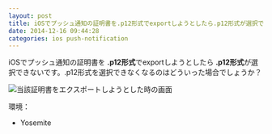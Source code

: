 ```yaml
---
layout: post
title: iOSでプッシュ通知の証明書を.p12形式でexportしようとしたら.p12形式が選択できない
date: 2014-12-16 09:44:28
categories: ios push-notification
---
```

<p>iOSでプッシュ通知の証明書を <strong>.p12形式</strong>でexportしようとしたら <strong>.p12形式</strong>が選択できないです。.p12形式を選択できなくなるのはどういった場合でしょうか？</p>

<p><img src="https://i.stack.imgur.com/axgLv.png" alt="当該証明書をエクスポートしようとした時の画面"></p>

<p>環境：</p>

<ul>
<li>Yosemite</li>
</ul>
